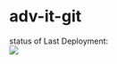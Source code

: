 # adv-it-git

status of Last Deployment: <br>
<img src="https://github.com/radiku/adv-it-git/workflows/My-GitHubActions-Basics/badge.svg?branch=main"><br>
